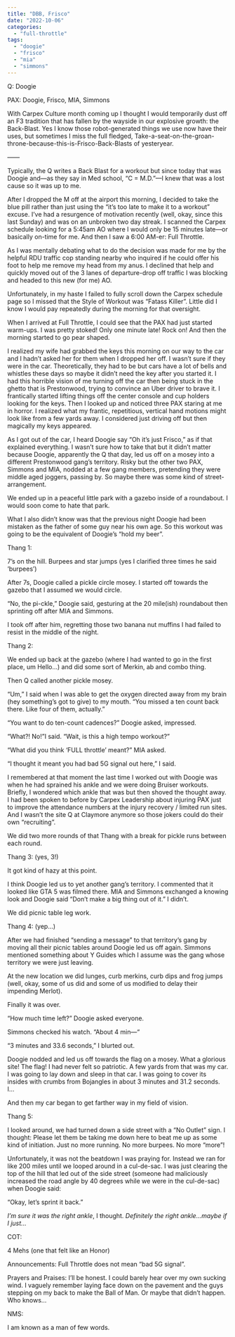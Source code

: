 ```yaml
---
title: "DBB, Frisco"
date: "2022-10-06"
categories: 
  - "full-throttle"
tags: 
  - "doogie"
  - "frisco"
  - "mia"
  - "simmons"
---
```


Q: Doogie

PAX: Doogie, Frisco, MIA, Simmons

With Carpex Culture month coming up I thought I would temporarily dust off an F3 tradition that has fallen by the wayside in our explosive growth: the Back-Blast. Yes I know those robot-generated things we use now have their uses, but sometimes I miss the full fledged, Take-a-seat-on-the-groan-throne-because-this-is-Frisco-Back-Blasts of yesteryear.

——

Typically, the Q writes a Back Blast for a workout but since today that was Doogie and—as they say in Med school, “C = M.D.”—I knew that was a lost cause so it was up to me.

After I dropped the M off at the airport this morning, I decided to take the blue pill rather than just using the “it’s too late to make it to a workout” excuse. I’ve had a resurgence of motivation recently (well, okay, since this last Sunday) and was on an unbroken two day streak. I scanned the Carpex schedule looking for a 5:45am AO where I would only be 15 minutes late—or basically on-time for me. And then I saw a 6:00 AM-er: Full Throttle.

As I was mentally debating what to do the decision was made for me by the helpful RDU traffic cop standing nearby who inquired if he could offer his foot to help me remove my head from my anus. I declined that help and quickly moved out of the 3 lanes of departure-drop off traffic I was blocking and headed to this new (for me) AO.

Unfortunately, in my haste I failed to fully scroll down the Carpex schedule page so I missed that the Style of Workout was “Fatass Killer”. Little did I know I would pay repeatedly during the morning for that oversight.

When I arrived at Full Throttle, I could see that the PAX had just started warm-ups. I was pretty stoked! Only one minute late! Rock on! And then the morning started to go pear shaped.

I realized my wife had grabbed the keys this morning on our way to the car and I hadn’t asked her for them when I dropped her off. I wasn’t sure if they were in the car. Theoretically, they had to be but cars have a lot of bells and whistles these days so maybe it didn’t need the key after you started it. I had this horrible vision of me turning off the car then being stuck in the ghetto that is Prestonwood, trying to convince an Uber driver to brave it. I frantically started lifting things off the center console and cup holders looking for the keys. Then I looked up and noticed three PAX staring at me in horror. I realized what my frantic, repetitious, vertical hand motions might look like from a few yards away. I considered just driving off but then magically my keys appeared.

As I got out of the car, I heard Doogie say “Oh it’s just Frisco,” as if that explained everything. I wasn’t sure how to take that but it didn’t matter because Doogie, apparently the Q that day, led us off on a mosey into a different Prestonwood gang’s territory. Risky but the other two PAX, Simmons and MIA, nodded at a few gang members, pretending they were middle aged joggers, passing by. So maybe there was some kind of street-arrangement.

We ended up in a peaceful little park with a gazebo inside of a roundabout. I would soon come to hate that park.

What I also didn’t know was that the previous night Doogie had been mistaken as the father of some guy near his own age. So this workout was going to be the equivalent of Doogie’s “hold my beer”.

Thang 1:

7’s on the hill. Burpees and star jumps (yes I clarified three times he said ‘burpees’)

After 7s, Doogie called a pickle circle mosey. I started off towards the gazebo that I assumed we would circle.

“No, the pi-ckle,” Doogie said, gesturing at the 20 mile(ish) roundabout then sprinting off after MIA and Simmons.

I took off after him, regretting those two banana nut muffins I had failed to resist in the middle of the night.

Thang 2:

We ended up back at the gazebo (where I had wanted to go in the first place, um Hello…) and did some sort of Merkin, ab and combo thing.

Then Q called another pickle mosey.

“Um,” I said when I was able to get the oxygen directed away from my brain (hey something’s got to give) to my mouth. “You missed a ten count back there. Like four of them, actually.”

“You want to do ten-count cadences?” Doogie asked, impressed.

“What?! No!”I said. “Wait, is this a high tempo workout?”

“What did you think ‘FULL throttle’ meant?” MIA asked.

“I thought it meant you had bad 5G signal out here,” I said.

I remembered at that moment the last time I worked out with Doogie was when he had sprained his ankle and we were doing Bruiser workouts. Briefly, I wondered which ankle that was but then shoved the thought away. I had been spoken to before by Carpex Leadership about injuring PAX just to improve the attendance numbers at the injury recovery / limited run sites. And I wasn’t the site Q at Claymore anymore so those jokers could do their own “recruiting”.

We did two more rounds of that Thang with a break for pickle runs between each round.

Thang 3: (yes, 3!)

It got kind of hazy at this point.

I think Doogie led us to yet another gang’s territory. I commented that it looked like GTA 5 was filmed there. MIA and Simmons exchanged a knowing look and Doogie said “Don’t make a big thing out of it.” I didn’t.

We did picnic table leg work.

Thang 4: (yep…)

After we had finished “sending a message” to that territory’s gang by moving all their picnic tables around Doogie led us off again. Simmons mentioned something about Y Guides which I assume was the gang whose territory we were just leaving.

At the new location we did lunges, curb merkins, curb dips and frog jumps (well, okay, some of us did and some of us modified to delay their impending Merlot).

Finally it was over.

“How much time left?” Doogie asked everyone.

Simmons checked his watch. “About 4 min—“

“3 minutes and 33.6 seconds,” I blurted out.

Doogie nodded and led us off towards the flag on a mosey. What a glorious site! The flag! I had never felt so patriotic. A few yards from that was my car. I was going to lay down and sleep in that car. I was going to cover its insides with crumbs from Bojangles in about 3 minutes and 31.2 seconds. I…

And then my car began to get farther way in my field of vision.

Thang 5:

I looked around, we had turned down a side street with a “No Outlet” sign. I thought: Please let them be taking me down here to beat me up as some kind of initiation. Just no more running. No more burpees. No more “more”!

Unfortunately, it was not the beatdown I was praying for. Instead we ran for like 200 miles until we looped around in a cul-de-sac. I was just clearing the top of the hill that led out of the side street (someone had maliciously increased the road angle by 40 degrees while we were in the cul-de-sac) when Doogie said:

“Okay, let’s sprint it back.”

_I’m sure it was the right ankle_, I thought. _Definitely the right ankle…maybe if I just…_

COT:

4 Mehs (one that felt like an Honor)

Announcements: Full Throttle does not mean “bad 5G signal”.

Prayers and Praises: I’ll be honest. I could barely hear over my own sucking wind. I vaguely remember laying face down on the pavement and the guys stepping on my back to make the Ball of Man. Or maybe that didn’t happen. Who knows…

NMS:

I am known as a man of few words.
